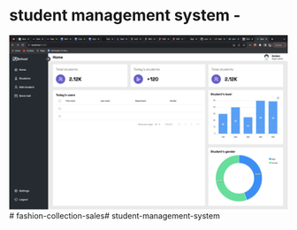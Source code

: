 # student management system - 

![Management system](public/readMe.png)# fashion-collection-sales# student-management-system
